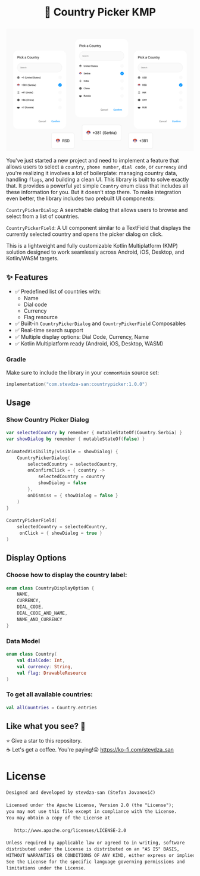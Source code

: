 # <p align="center">🚩 Country Picker KMP</p>

<p align="center">
  <img src="ASSETS/components.png" href="">
</p>

You've just started a new project and need to implement a feature that allows users to select a `country`, `phone number`, `dial code`, or `currency` and you're realizing it involves a lot of boilerplate: managing country data, handling `flags`, and building a clean UI. This library is built to solve exactly that. It provides a powerful yet simple `Country` enum class that includes all these information for you. But it doesn’t stop there. To make integration even better, the library includes two prebuilt UI components:

  `CountryPickerDialog`: A searchable dialog that allows users to browse and select from a list of countries.

  `CountryPickerField`: A UI component similar to a TextField that displays the currently selected country and opens the picker dialog on click.

This is a lightweight and fully customizable Kotlin Multiplatform (KMP) solution designed to work seamlessly across Android, iOS, Desktop, and Kotlin/WASM targets.


## ✨ Features

- ✅ Predefined list of countries with:
  - Name
  - Dial code
  - Currency
  - Flag resource
- ✅ Built-in `CountryPickerDialog` and `CountryPickerField` Composables
- ✅ Real-time search support
- ✅ Multiple display options: Dial Code, Currency, Name
- ✅ Kotlin Multiplatform ready (Android, iOS, Desktop, WASM)



### Gradle

Make sure to include the library in your `commonMain` source set:

```kotlin
implementation("com.stevdza-san:countrypicker:1.0.0")
```

## Usage
### Show Country Picker Dialog

```kotlin
var selectedCountry by remember { mutableStateOf(Country.Serbia) }
var showDialog by remember { mutableStateOf(false) }

AnimatedVisibility(visible = showDialog) {
    CountryPickerDialog(
        selectedCountry = selectedCountry,
        onConfirmClick = { country ->
            selectedCountry = country
            showDialog = false
        },
        onDismiss = { showDialog = false }
    )
}

CountryPickerField(
    selectedCountry = selectedCountry,
     onClick = { showDialog = true }
)
```

## Display Options

### Choose how to display the country label:

```kotlin
enum class CountryDisplayOption {
    NAME,
    CURRENCY,
    DIAL_CODE,
    DIAL_CODE_AND_NAME,
    NAME_AND_CURRENCY
}
```

### Data Model

```kotlin
enum class Country(
    val dialCode: Int,
    val currency: String,
    val flag: DrawableResource
)
```

### To get all available countries:

```kotlin
val allCountries = Country.entries
```

## Like what you see? :yellow_heart:
⭐ Give a star to this repository. <br />
☕ Let's get a coffee. You're paying!😜 https://ko-fi.com/stevdza_san

# License
```xml
Designed and developed by stevdza-san (Stefan Jovanović)

Licensed under the Apache License, Version 2.0 (the "License");
you may not use this file except in compliance with the License.
You may obtain a copy of the License at

   http://www.apache.org/licenses/LICENSE-2.0

Unless required by applicable law or agreed to in writing, software
distributed under the License is distributed on an "AS IS" BASIS,
WITHOUT WARRANTIES OR CONDITIONS OF ANY KIND, either express or implied.
See the License for the specific language governing permissions and
limitations under the License.
```

